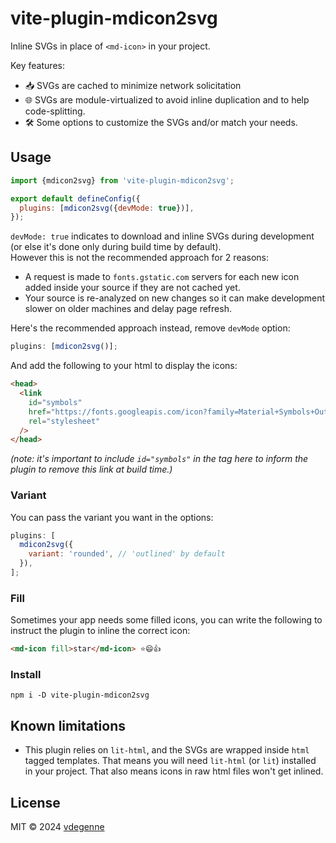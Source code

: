 # vite-plugin-mdicon2svg

Inline SVGs in place of `<md-icon>` in your project.

Key features:

- 📥 SVGs are cached to minimize network solicitation
- 🌐 SVGs are module-virtualized to avoid inline duplication and to help code-splitting.
- 🛠️ Some options to customize the SVGs and/or match your needs.

## Usage

```js
import {mdicon2svg} from 'vite-plugin-mdicon2svg';

export default defineConfig({
  plugins: [mdicon2svg({devMode: true})],
});
```

`devMode: true` indicates to download and inline SVGs during development (or else it's done only during build time by default).  
However this is not the recommended approach for 2 reasons:

- A request is made to `fonts.gstatic.com` servers for each new icon added inside your source if they are not cached yet.
- Your source is re-analyzed on new changes so it can make development slower on older machines and delay page refresh.

Here's the recommended approach instead, remove `devMode` option:

```js
plugins: [mdicon2svg()];
```

And add the following to your html to display the icons:

```html
<head>
  <link
    id="symbols"
    href="https://fonts.googleapis.com/icon?family=Material+Symbols+Outlined"
    rel="stylesheet"
  />
</head>
```

_(note: it's important to include `id="symbols"` in the tag here to inform the plugin to remove this link at build time.)_

### Variant

You can pass the variant you want in the options:

```js
plugins: [
  mdicon2svg({
    variant: 'rounded', // 'outlined' by default
  }),
];
```

### Fill

Sometimes your app needs some filled icons, you can write the following to instruct the plugin to inline the correct icon:

```html
<md-icon fill>star</md-icon> ⭐😄👍
```

### Install

```
npm i -D vite-plugin-mdicon2svg
```

## Known limitations

- This plugin relies on `lit-html`, and the SVGs are wrapped inside `html` tagged templates. That means you will need `lit-html` (or `lit`) installed in your project. That also means icons in raw html files won't get inlined.

## License

MIT ©️ 2024 [vdegenne](https://github.com/vdegenne)
